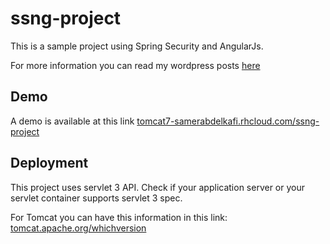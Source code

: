 # ssng-project
This is a sample project using Spring Security and AngularJs.

For more information you can read my wordpress posts <a href="https://samerabdelkafi.wordpress.com/2016/01/25/secure-angularjs-application-with-spring-security">here</a>

<h2>Demo</h2>
A demo is available at this link <a target="_blank" href="http://tomcat7-samerabdelkafi.rhcloud.com/ssng-project">tomcat7-samerabdelkafi.rhcloud.com/ssng-project</a>

<h2>Deployment</h2>
This project uses servlet 3 API. Check if your application server or your servlet container supports servlet 3 spec. 

For Tomcat you can have this information in this link: <a href="http://tomcat.apache.org/whichversion" > tomcat.apache.org/whichversion </a> 

